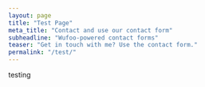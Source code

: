 ```yaml
---
layout: page
title: "Test Page"
meta_title: "Contact and use our contact form"
subheadline: "Wufoo-powered contact forms"
teaser: "Get in touch with me? Use the contact form."
permalink: "/test/"
---
```


testing
